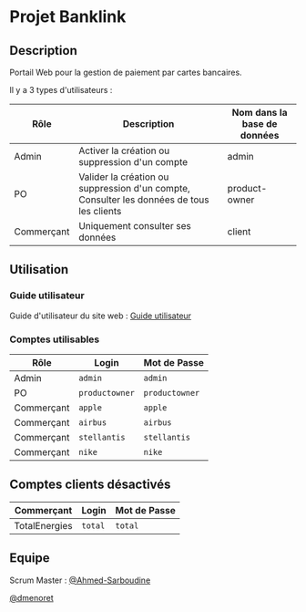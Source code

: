 # Projet Banklink

## Description

Portail Web pour la gestion de paiement par cartes bancaires.

Il y a 3 types d'utilisateurs :

Rôle | Description | Nom dans la base de données
-----|-------------|----------------------------
Admin | Activer la création ou suppression d'un compte | admin
PO | Valider la création ou suppression d'un compte, Consulter les données de tous les clients | product-owner
Commerçant | Uniquement consulter ses données | client

## Utilisation

### Guide utilisateur

Guide d'utilisateur du site web : [Guide utilisateur](https://github.com/)

### Comptes utilisables

Rôle | Login | Mot de Passe
-----|-------|-------------
Admin | `admin` | `admin`
PO | `productowner` | `productowner`
Commerçant | `apple` | `apple`
Commerçant | `airbus` | `airbus`
Commerçant | `stellantis` | `stellantis`
Commerçant | `nike` | `nike`

## Comptes clients désactivés

Commerçant | Login | Mot de Passe
-----------|-------|-------------
TotalEnergies | `total` | `total`

## Equipe

Scrum Master : [@Ahmed-Sarboudine](https://github.com/Ahmed-Sarboudine)

[@dmenoret](https://github.com/dmenoret)
